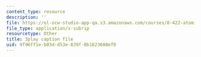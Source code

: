 ```yaml
---
content_type: resource
description: ''
file: https://ol-ocw-studio-app-qa.s3.amazonaws.com/courses/8-422-atomic-and-optical-physics-ii-spring-2013/9f96ff1eb03dd53e839f0b1623608ef0_8NiJSP-iE74.srt
file_type: application/x-subrip
resourcetype: Other
title: 3play caption file
uid: 9f96ff1e-b03d-d53e-839f-0b1623608ef0
---
```

